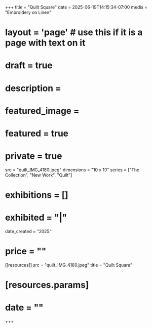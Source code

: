 +++
title = "Quilt Square"
date = 2025-06-19T14:15:34-07:00
media = "Embroidery on Linen"
# layout = 'page' # use this if it is a page with text on it
# draft = true
# description = 
# featured_image = 
# featured = true
# private = true
src = "quilt_IMG_4180.jpeg"
dimensions = "10 x 10"
series = ["The Collection", "New Work", "Quilt"]
# exhibitions = []
# exhibited = "|"
date_created = "2025"
# price = ""
[[resources]]
  src = "quilt_IMG_4180.jpeg"
  title = "Quilt Square"
#   [resources.params]
#   date = ""
+++